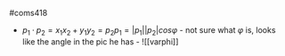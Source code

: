 #coms418 
- $p_1 \cdot p_2 = x_1 x_2 + y_1 y_2 = p_2 p_1= |p_1| |p_2| cos \varphi$ 
		- not sure what $\varphi$ is, looks like the angle in the pic he has
			- ![[varphi]]